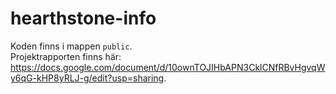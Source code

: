 # hearthstone-info

Koden finns i mappen `public`.<br>
Projektrapporten finns här: https://docs.google.com/document/d/10ownTOJIHbAPN3CklCNfRBvHgvqWy6qG-kHP8yRLJ-g/edit?usp=sharing.
